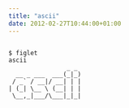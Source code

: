 ```yaml
---
title: "ascii"
date: 2012-02-27T10:44:00+01:00
---
```

<pre><code>
$ figlet
ascii
                _ _ 
  __ _ ___  ___(_|_)
 / _` / __|/ __| | |
| (_| \__ \ (__| | |
 \__,_|___/\___|_|_|
</code></pre>
